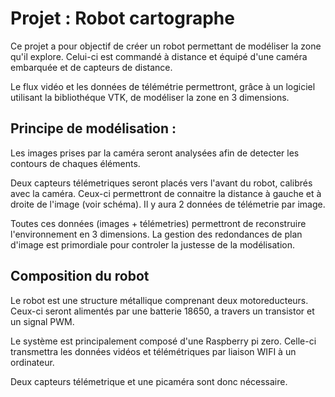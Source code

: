 # Projet : Robot cartographe

Ce projet a pour objectif de créer un robot permettant de modéliser la zone qu'il explore.
Celui-ci est commandé à distance et équipé d'une caméra embarquée et de capteurs de distance.

Le flux vidéo et les données de télémétrie permettront, grâce à un logiciel utilisant la bibliothéque VTK, de modéliser la zone en 3 dimensions.

## Principe de modélisation : 

Les images prises par la caméra seront analysées afin de detecter les contours de chaques éléments.

Deux capteurs télémetriques seront placés vers l'avant du robot, calibrés avec la caméra. 
Ceux-ci permettront de connaitre la distance à gauche et à droite de l'image (voir schéma).
Il y aura 2 données de télémetrie par image.

Toutes ces données (images + télémetries) permettront de reconstruire l'environnement en 3 dimensions.
La gestion des redondances de plan d'image est primordiale pour controler la justesse de la modélisation.

## Composition du robot

Le robot est une structure métallique comprenant deux motoreducteurs. Ceux-ci seront alimentés par une batterie 18650, a travers un transistor et un signal PWM.

Le système est principalement composé d'une Raspberry pi zero. Celle-ci transmettra les données vidéos et télémétriques par liaison WIFI à un ordinateur.

Deux capteurs télémetrique et une picaméra sont donc nécessaire.


